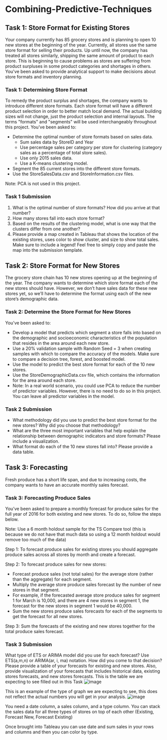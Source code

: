 # Combining-Predictive-Techniques
## Task 1: Store Format for Existing Stores
Your company currently has 85 grocery stores and is planning to open 10 new stores at the beginning of the year. Currently, all stores use the same store format for selling their products. Up until now, the company has treated all stores similarly, shipping the same amount of product to each store. This is beginning to cause problems as stores are suffering from product surpluses in some product categories and shortages in others. You've been asked to provide analytical support to make decisions about store formats and inventory planning.

### Task 1: Determining Store Format
To remedy the product surplus and shortages, the company wants to introduce different store formats. Each store format will have a different product selection in order to better match local demand. The actual building sizes will not change, just the product selection and internal layouts. The terms "formats" and "segments" will be used interchangeably throughout this project. You’ve been asked to:

* Determine the optimal number of store formats based on sales data.
  * Sum sales data by StoreID and Year
  * Use percentage sales per category per store for clustering (category sales as a percentage of total store sales).
  * Use only 2015 sales data.
  * Use a K-means clustering model.
* Segment the 85 current stores into the different store formats.
* Use the StoreSalesData.csv and StoreInformation.csv files.

Note:
PCA is not used in this project.

### Task 1 Submission
1. What is the optimal number of store formats? How did you arrive at that number?
2. How many stores fall into each store format?
3. Based on the results of the clustering model, what is one way that the clusters differ from one another?
4. Please provide a map created in Tableau that shows the location of the existing stores, uses color to show cluster, and size to show total sales. Make sure to include a legend! Feel free to simply copy and paste the map into the submission template.

## Task 2: Store Format for New Stores
The grocery store chain has 10 new stores opening up at the beginning of the year. The company wants to determine which store format each of the new stores should have. However, we don’t have sales data for these new stores yet, so we’ll have to determine the format using each of the new store’s demographic data.

### Task 2: Determine the Store Format for New Stores
You’ve been asked to:

- Develop a model that predicts which segment a store falls into based on the demographic and socioeconomic characteristics of the population that resides in the area around each new store.
- Use a 20% validation sample with Random Seed = 3 when creating samples with which to compare the accuracy of the models. Make sure to compare a decision tree, forest, and boosted model.
- Use the model to predict the best store format for each of the 10 new stores.
- Use the StoreDemographicData.csv file, which contains the information for the area around each store.
- Note: In a real world scenario, you could use PCA to reduce the number of predictor variables. However, there is no need to do so in this project. You can leave all predictor variables in the model.

### Task 2 Submission
- What methodology did you use to predict the best store format for the new stores? Why did you choose that methodology?
- What are the three most important variables that help explain the relationship between demographic indicators and store formats? Please include a visualization.
- What format do each of the 10 new stores fall into? Please provide a data table.

## Task 3: Forecasting
Fresh produce has a short life span, and due to increasing costs, the company wants to have an accurate monthly sales forecast.

### Task 3: Forecasting Produce Sales
You’ve been asked to prepare a monthly forecast for produce sales for the full year of 2016 for both existing and new stores. To do so, follow the steps below.

Note: Use a 6 month holdout sample for the TS Compare tool (this is because we do not have that much data so using a 12 month holdout would remove too much of the data)

Step 1: To forecast produce sales for existing stores you should aggregate produce sales across all stores by month and create a forecast.

Step 2: To forecast produce sales for new stores:

- Forecast produce sales (not total sales) for the average store (rather than the aggregate) for each segment.
- Multiply the average store produce sales forecast by the number of new stores in that segment.
- For example, if the forecasted average store produce sales for segment 1 for March is 10,000, and there are 4 new stores in segment 1, the forecast for the new stores in segment 1 would be 40,000.
- Sum the new stores produce sales forecasts for each of the segments to get the forecast for all new stores.

Step 3: Sum the forecasts of the existing and new stores together for the total produce sales forecast.

### Task 3 Submission
What type of ETS or ARIMA model did you use for each forecast? Use ETS(a,m,n) or ARIMA(ar, i, ma) notation. How did you come to that decision?
Please provide a table of your forecasts for existing and new stores. Also, provide visualization of your forecasts that includes historical data, existing stores forecasts, and new stores forecasts.
This is the table we are expecting to see filled out in this Task
![image](https://user-images.githubusercontent.com/27109033/173615495-f59242ab-2fb2-490e-876f-0c592b60c83b.png)

This is an example of the type of graph we are expecting to see, this does not reflect the actual numbers you will get in your analysis.
![image](https://user-images.githubusercontent.com/27109033/173615562-f121c623-ece1-452b-b4e1-850b417a877e.png)

You need a date column, a sales column, and a type column. You can stack the sales data for all three types of stores on top of each other (Existing, Forecast New, Forecast Existing)

Once brought into Tableau you can use date and sum sales in your rows and columns and then you can color by type.

